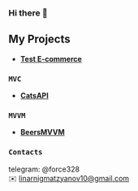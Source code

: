### Hi there 👋

<!--
**Karl328/Karl328** is a ✨ _special_ ✨ repository because its `README.md` (this file) appears on your GitHub profile.



Here are some ideas to get you started:
ff
- 🔭 I’m currently working on ...
- 🌱 I’m currently learning ...
- 👯 I’m looking to collaborate on ...
- 🤔 I’m looking for help with ...
- 💬 Ask me about ...
- 📫 How to reach me: ...
- 😄 Pronouns: ...
- ⚡ Fun fact: ...
-->
## My Projects 
- **<a href="https://github.com/Karl328/TestEcommerceConcept">Test E-commerce</a>**

### `MVC`
- **<a href="https://github.com/Karl328/CatsAPI">CatsAPI</a>**
### `MVVM`
- **<a href="https://github.com/Karl328/BeersMVVM">BeersMVVM</a>**
### `Contacts`
telegram: @force328 <br>
✉️ linarnigmatzyanov10@gmail.com
